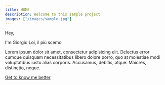 ```yaml
---
title: HOME
description: Welcome to this sample project
images: ["/images/sample.jpg"]
---
```


Hey,

I'm Giorgio Loi, il più scemo

Lorem ipsum dolor sit amet, consectetur adipisicing elit. Delectus error cumque quisquam necessitatibus libero dolore porro, quo at molestiae modi voluptatibus iusto alias corporis. Accusamus, debitis, atque. Maiores, distinctio, neque.

[Get to know me better](/about "Get to know me better")